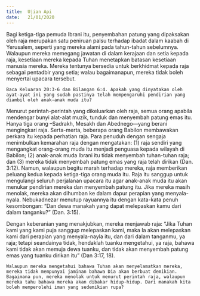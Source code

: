 ```yaml
---
title:  Ujian Api
date:   21/01/2020
---
```


Bagi ketiga-tiga pemuda Ibrani itu, penyembahan patung yang dipaksakan oleh raja merupakan satu peniruan palsu terhadap ibadat dalam kaabah di Yerusalem, seperti yang mereka alami pada tahun-tahun sebelumnya. Walaupun mereka memegang jawatan di dalam kerajaan dan setia kepada raja, kesetiaan mereka kepada Tuhan menetapkan batasan kesetiaan manusia mereka. Mereka tentunya bersedia untuk berkhidmat kepada raja sebagai pentadbir yang setia; walau bagaimanapun, mereka tidak boleh menyertai upacara tersebut.

`Baca Keluaran 20:3-6 dan Bilangan 6:4. Apakah yang dinyatakan oleh ayat-ayat ini yang sudah pastinya telah mempengaruhi pendirian yang diambil oleh anak-anak muda itu?`

Menurut perintah-perintah yang dikeluarkan oleh raja, semua orang apabila mendengar bunyi alat-alat muzik, tunduk dan menyembah patung emas itu. Hanya tiga orang –Sadrakh, Mesakh dan Abednego—yang berani mengingkari raja.  Serta-merta, beberapa orang Babilon membawakan perkara itu kepada perhatian raja. Para penuduh dengan sengaja menimbulkan kemarahan raja dengan mengatakan: (1) raja sendiri yang mengangkat orang-orang muda itu menjadi penguasa kepada wilayah di Babilon; (2) anak-anak muda Ibrani itu tidak menyembah tuhan-tuhan raja; dan (3) mereka tidak menyembah patung emas yang raja telah dirikan (Dan. 3:12). Namun, walaupun begitu marah terhadap mereka, raja memberikan peluang kedua kepada ketiga-tiga orang muda itu. Raja itu sanggup untuk mengulangi seluruh perjalanan upacara itu agar anak-anak muda itu akan menukar pendirian mereka dan menyembah patung itu. Jika mereka masih menolak, mereka akan dihumban ke dalam dapur perapian yang menyala-nyala. Nebukadnezar menutup rayuannya itu dengan kata-kata penuh kesombongan: “Dan dewa manakah yang dapat melepaskan kamu dari dalam tanganku?” (Dan. 3:15).

Dengan keberanian yang menakjubkan, mereka menjawab raja: “Jika Tuhan kami yang kami puja sanggup melepaskan kami, maka Ia akan melepaskan kami dari perapian yang menyala-nayla itu, dan dari dalam tanganmu, ya raja; tetapi seandainya tidak, hendaklah  tuanku mengetahui, ya raja, bahawa kami tidak akan memuja dewa tuanku, dan tidak akan menyembah patung emas yang tuanku dirikan itu” (Dan 3:17, 18).

`Walaupun mereka mengetahui bahawa Tuhan akan menyelamatkan mereka, mereka tidak mempunyai jaminan bahawa Dia akan berbuat demikian. Bagaimana pun, mereka menolak untuk menurut perintah raja, walaupun mereka tahu bahawa mereka akan dibakar hidup-hidup. Dari manakah kita boleh memperolehi iman yang sedemikian rupa?`